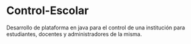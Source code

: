 # Control-Escolar
Desarrollo de plataforma en java para el control de una institución para estudiantes, docentes y administradores de la misma.
